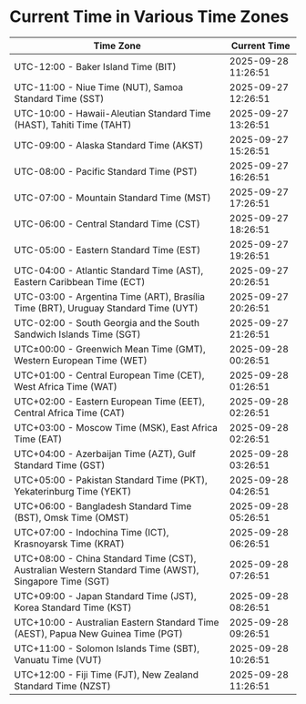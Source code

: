 # Current Time in Various Time Zones

| Time Zone | Current Time |
|-----------|--------------|
| UTC-12:00 - Baker Island Time (BIT) | 2025-09-28 11:26:51 |
| UTC-11:00 - Niue Time (NUT), Samoa Standard Time (SST) | 2025-09-27 12:26:51 |
| UTC-10:00 - Hawaii-Aleutian Standard Time (HAST), Tahiti Time (TAHT) | 2025-09-27 13:26:51 |
| UTC-09:00 - Alaska Standard Time (AKST) | 2025-09-27 15:26:51 |
| UTC-08:00 - Pacific Standard Time (PST) | 2025-09-27 16:26:51 |
| UTC-07:00 - Mountain Standard Time (MST) | 2025-09-27 17:26:51 |
| UTC-06:00 - Central Standard Time (CST) | 2025-09-27 18:26:51 |
| UTC-05:00 - Eastern Standard Time (EST) | 2025-09-27 19:26:51 |
| UTC-04:00 - Atlantic Standard Time (AST), Eastern Caribbean Time (ECT) | 2025-09-27 20:26:51 |
| UTC-03:00 - Argentina Time (ART), Brasília Time (BRT), Uruguay Standard Time (UYT) | 2025-09-27 20:26:51 |
| UTC-02:00 - South Georgia and the South Sandwich Islands Time (SGT) | 2025-09-27 21:26:51 |
| UTC±00:00 - Greenwich Mean Time (GMT), Western European Time (WET) | 2025-09-28 00:26:51 |
| UTC+01:00 - Central European Time (CET), West Africa Time (WAT) | 2025-09-28 01:26:51 |
| UTC+02:00 - Eastern European Time (EET), Central Africa Time (CAT) | 2025-09-28 02:26:51 |
| UTC+03:00 - Moscow Time (MSK), East Africa Time (EAT) | 2025-09-28 02:26:51 |
| UTC+04:00 - Azerbaijan Time (AZT), Gulf Standard Time (GST) | 2025-09-28 03:26:51 |
| UTC+05:00 - Pakistan Standard Time (PKT), Yekaterinburg Time (YEKT) | 2025-09-28 04:26:51 |
| UTC+06:00 - Bangladesh Standard Time (BST), Omsk Time (OMST) | 2025-09-28 05:26:51 |
| UTC+07:00 - Indochina Time (ICT), Krasnoyarsk Time (KRAT) | 2025-09-28 06:26:51 |
| UTC+08:00 - China Standard Time (CST), Australian Western Standard Time (AWST), Singapore Time (SGT) | 2025-09-28 07:26:51 |
| UTC+09:00 - Japan Standard Time (JST), Korea Standard Time (KST) | 2025-09-28 08:26:51 |
| UTC+10:00 - Australian Eastern Standard Time (AEST), Papua New Guinea Time (PGT) | 2025-09-28 09:26:51 |
| UTC+11:00 - Solomon Islands Time (SBT), Vanuatu Time (VUT) | 2025-09-28 10:26:51 |
| UTC+12:00 - Fiji Time (FJT), New Zealand Standard Time (NZST) | 2025-09-28 11:26:51 |
